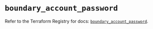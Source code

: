 # `boundary_account_password`

Refer to the Terraform Registry for docs: [`boundary_account_password`](https://registry.terraform.io/providers/hashicorp/boundary/1.1.12/docs/resources/account_password).

